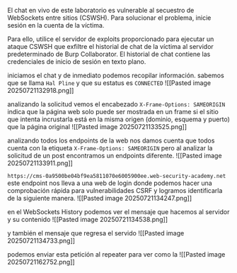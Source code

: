 El chat en vivo de este laboratorio es vulnerable al secuestro de WebSockets entre sitios (CSWSH). Para solucionar el problema, inicie sesión en la cuenta de la víctima.

Para ello, utilice el servidor de exploits proporcionado para ejecutar un ataque CSWSH que exfiltre el historial de chat de la víctima al servidor predeterminado de Burp Collaborator. El historial de chat contiene las credenciales de inicio de sesión en texto plano.


iniciamos el chat y de inmediato podemos recopilar información. sabemos que se llama `Hal Pline` y que su estatus es `CONNECTED`
![[Pasted image 20250721132918.png]]

analizando la solicitud vemos el encabezado `X-Frame-Options: SAMEORIGIN` indica que la página web solo puede ser mostrada en un frame si el sitio que intenta incrustarla está en la misma origen (dominio, esquema y puerto) que la página original
![[Pasted image 20250721133525.png]]

analizando todos los endpoints de la web nos damos cuenta que todos cuenta con la etiqueta `X-Frame-Options: SAMEORIGIN` pero al analizar la solicitud de un post encontramos un endpoints diferente. 
![[Pasted image 20250721133911.png]]

`https://cms-0a9500be04bf9ea5811070e6005900ee.web-security-academy.net` 
este endpoint nos lleva a una web de login donde podemos hacer una comprobación rápida para vulnerabilidades CSRF y logramos identificarla de la siguiente manera.
![[Pasted image 20250721134247.png]]

en el WebSockets History podemos ver el mensaje que hacemos al servidor y su contenido
![[Pasted image 20250721134538.png]]

y también el mensaje que regresa el servido
![[Pasted image 20250721134733.png]]

podemos enviar esta petición al repeater para ver como la
![[Pasted image 20250721162752.png]]
